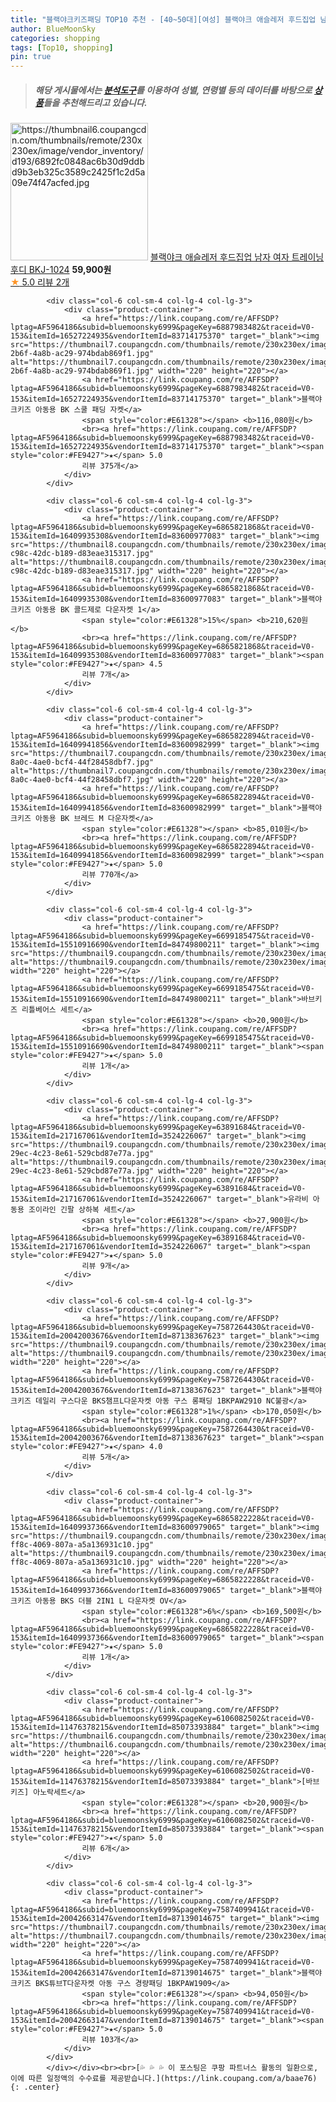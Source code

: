 ```yaml
---
title: "블랙야크키즈패딩 TOP10 추천 - [40~50대][여성] 블랙야크 애슬레저 후드집업 남자 여자 트레이닝 후디 BKJ-1024"
author: BlueMoonSky
categories: shopping
tags: [Top10, shopping]
pin: true
---
```


> ##### 해당 게시물에서는 [**분석도구**](https://itemscout.io/)를 이용하여 **성별**, **연령별** 등의 데이터를 바탕으로 [**상품**](https://link.coupang.com/a/baae76)들을 추천해드리고 있습니다.
<div class="container"><div class="row">
            <div class="col-6 col-sm-4 col-lg-4 col-lg-3">
                <div class="product-container">
                    <a href="https://link.coupang.com/re/AFFSDP?lptag=AF5964186&subid=bluemoonsky6999&pageKey=7127524930&traceid=V0-153&itemId=17860786665&vendorItemId=85024056764" target="_blank"><img src="https://thumbnail6.coupangcdn.com/thumbnails/remote/230x230ex/image/vendor_inventory/d193/6892fc0848ac6b30d9ddbd9b3eb325c3589c2425f1c2d5a09e74f47acfed.jpg" alt="https://thumbnail6.coupangcdn.com/thumbnails/remote/230x230ex/image/vendor_inventory/d193/6892fc0848ac6b30d9ddbd9b3eb325c3589c2425f1c2d5a09e74f47acfed.jpg" width="220" height="220"></a>
                    <a href="https://link.coupang.com/re/AFFSDP?lptag=AF5964186&subid=bluemoonsky6999&pageKey=7127524930&traceid=V0-153&itemId=17860786665&vendorItemId=85024056764" target="_blank">블랙야크 애슬레저 후드집업 남자 여자 트레이닝 후디 BKJ-1024</a>
                    <span style="color:#E61328"></span> <b>59,900원</b>
                    <br><a href="https://link.coupang.com/re/AFFSDP?lptag=AF5964186&subid=bluemoonsky6999&pageKey=7127524930&traceid=V0-153&itemId=17860786665&vendorItemId=85024056764" target="_blank"><span style="color:#FE9427">★</span> 5.0
                    리뷰 2개</a>
                </div>
            </div>
            
            <div class="col-6 col-sm-4 col-lg-4 col-lg-3">
                <div class="product-container">
                    <a href="https://link.coupang.com/re/AFFSDP?lptag=AF5964186&subid=bluemoonsky6999&pageKey=6887983482&traceid=V0-153&itemId=16527224935&vendorItemId=83714175370" target="_blank"><img src="https://thumbnail7.coupangcdn.com/thumbnails/remote/230x230ex/image/retail/images/2022/11/02/15/4/aee9cae2-2b6f-4a8b-ac29-974bdab869f1.jpg" alt="https://thumbnail7.coupangcdn.com/thumbnails/remote/230x230ex/image/retail/images/2022/11/02/15/4/aee9cae2-2b6f-4a8b-ac29-974bdab869f1.jpg" width="220" height="220"></a>
                    <a href="https://link.coupang.com/re/AFFSDP?lptag=AF5964186&subid=bluemoonsky6999&pageKey=6887983482&traceid=V0-153&itemId=16527224935&vendorItemId=83714175370" target="_blank">블랙야크키즈 아동용 BK 스쿨 패딩 자켓</a>
                    <span style="color:#E61328"></span> <b>116,080원</b>
                    <br><a href="https://link.coupang.com/re/AFFSDP?lptag=AF5964186&subid=bluemoonsky6999&pageKey=6887983482&traceid=V0-153&itemId=16527224935&vendorItemId=83714175370" target="_blank"><span style="color:#FE9427">★</span> 5.0
                    리뷰 375개</a>
                </div>
            </div>
            
            <div class="col-6 col-sm-4 col-lg-4 col-lg-3">
                <div class="product-container">
                    <a href="https://link.coupang.com/re/AFFSDP?lptag=AF5964186&subid=bluemoonsky6999&pageKey=6865821868&traceid=V0-153&itemId=16409935308&vendorItemId=83600977083" target="_blank"><img src="https://thumbnail8.coupangcdn.com/thumbnails/remote/230x230ex/image/retail/images/2022/10/24/16/7/d7b8465b-c98c-42dc-b189-d83eae315317.jpg" alt="https://thumbnail8.coupangcdn.com/thumbnails/remote/230x230ex/image/retail/images/2022/10/24/16/7/d7b8465b-c98c-42dc-b189-d83eae315317.jpg" width="220" height="220"></a>
                    <a href="https://link.coupang.com/re/AFFSDP?lptag=AF5964186&subid=bluemoonsky6999&pageKey=6865821868&traceid=V0-153&itemId=16409935308&vendorItemId=83600977083" target="_blank">블랙야크키즈 아동용 BK 콜드제로 다운자켓 1</a>
                    <span style="color:#E61328">15%</span> <b>210,620원</b>
                    <br><a href="https://link.coupang.com/re/AFFSDP?lptag=AF5964186&subid=bluemoonsky6999&pageKey=6865821868&traceid=V0-153&itemId=16409935308&vendorItemId=83600977083" target="_blank"><span style="color:#FE9427">★</span> 4.5
                    리뷰 7개</a>
                </div>
            </div>
            
            <div class="col-6 col-sm-4 col-lg-4 col-lg-3">
                <div class="product-container">
                    <a href="https://link.coupang.com/re/AFFSDP?lptag=AF5964186&subid=bluemoonsky6999&pageKey=6865822894&traceid=V0-153&itemId=16409941856&vendorItemId=83600982999" target="_blank"><img src="https://thumbnail7.coupangcdn.com/thumbnails/remote/230x230ex/image/retail/images/2022/10/24/16/6/5e7b680b-8a0c-4ae0-bcf4-44f28458dbf7.jpg" alt="https://thumbnail7.coupangcdn.com/thumbnails/remote/230x230ex/image/retail/images/2022/10/24/16/6/5e7b680b-8a0c-4ae0-bcf4-44f28458dbf7.jpg" width="220" height="220"></a>
                    <a href="https://link.coupang.com/re/AFFSDP?lptag=AF5964186&subid=bluemoonsky6999&pageKey=6865822894&traceid=V0-153&itemId=16409941856&vendorItemId=83600982999" target="_blank">블랙야크키즈 아동용 BK 브레드 M 다운자켓</a>
                    <span style="color:#E61328"></span> <b>85,010원</b>
                    <br><a href="https://link.coupang.com/re/AFFSDP?lptag=AF5964186&subid=bluemoonsky6999&pageKey=6865822894&traceid=V0-153&itemId=16409941856&vendorItemId=83600982999" target="_blank"><span style="color:#FE9427">★</span> 5.0
                    리뷰 770개</a>
                </div>
            </div>
            
            <div class="col-6 col-sm-4 col-lg-4 col-lg-3">
                <div class="product-container">
                    <a href="https://link.coupang.com/re/AFFSDP?lptag=AF5964186&subid=bluemoonsky6999&pageKey=6699185475&traceid=V0-153&itemId=15510916690&vendorItemId=84749800211" target="_blank"><img src="https://thumbnail9.coupangcdn.com/thumbnails/remote/230x230ex/image/vendor_inventory/e00e/919ddd1d7dac2287d7204a2b1d37afbdf8844e625f598e5bb0b695787b12.jpg" alt="https://thumbnail9.coupangcdn.com/thumbnails/remote/230x230ex/image/vendor_inventory/e00e/919ddd1d7dac2287d7204a2b1d37afbdf8844e625f598e5bb0b695787b12.jpg" width="220" height="220"></a>
                    <a href="https://link.coupang.com/re/AFFSDP?lptag=AF5964186&subid=bluemoonsky6999&pageKey=6699185475&traceid=V0-153&itemId=15510916690&vendorItemId=84749800211" target="_blank">바브키즈 리틀베어스 세트</a>
                    <span style="color:#E61328"></span> <b>20,900원</b>
                    <br><a href="https://link.coupang.com/re/AFFSDP?lptag=AF5964186&subid=bluemoonsky6999&pageKey=6699185475&traceid=V0-153&itemId=15510916690&vendorItemId=84749800211" target="_blank"><span style="color:#FE9427">★</span> 5.0
                    리뷰 1개</a>
                </div>
            </div>
            
            <div class="col-6 col-sm-4 col-lg-4 col-lg-3">
                <div class="product-container">
                    <a href="https://link.coupang.com/re/AFFSDP?lptag=AF5964186&subid=bluemoonsky6999&pageKey=63891684&traceid=V0-153&itemId=217167061&vendorItemId=3524226067" target="_blank"><img src="https://thumbnail9.coupangcdn.com/thumbnails/remote/230x230ex/image/product/image/vendoritem/2018/02/13/3524226060/23f91804-29ec-4c23-8e61-529cbd87e77a.jpg" alt="https://thumbnail9.coupangcdn.com/thumbnails/remote/230x230ex/image/product/image/vendoritem/2018/02/13/3524226060/23f91804-29ec-4c23-8e61-529cbd87e77a.jpg" width="220" height="220"></a>
                    <a href="https://link.coupang.com/re/AFFSDP?lptag=AF5964186&subid=bluemoonsky6999&pageKey=63891684&traceid=V0-153&itemId=217167061&vendorItemId=3524226067" target="_blank">유라비 아동용 조이라인 긴팔 상하복 세트</a>
                    <span style="color:#E61328"></span> <b>27,900원</b>
                    <br><a href="https://link.coupang.com/re/AFFSDP?lptag=AF5964186&subid=bluemoonsky6999&pageKey=63891684&traceid=V0-153&itemId=217167061&vendorItemId=3524226067" target="_blank"><span style="color:#FE9427">★</span> 5.0
                    리뷰 9개</a>
                </div>
            </div>
            
            <div class="col-6 col-sm-4 col-lg-4 col-lg-3">
                <div class="product-container">
                    <a href="https://link.coupang.com/re/AFFSDP?lptag=AF5964186&subid=bluemoonsky6999&pageKey=7587264430&traceid=V0-153&itemId=20042003676&vendorItemId=87138367623" target="_blank"><img src="https://thumbnail9.coupangcdn.com/thumbnails/remote/230x230ex/image/vendor_inventory/3e5a/50be599caedebf43c43930d7596e5d3e922ea384e02e2489a3c964966a05.jpg" alt="https://thumbnail9.coupangcdn.com/thumbnails/remote/230x230ex/image/vendor_inventory/3e5a/50be599caedebf43c43930d7596e5d3e922ea384e02e2489a3c964966a05.jpg" width="220" height="220"></a>
                    <a href="https://link.coupang.com/re/AFFSDP?lptag=AF5964186&subid=bluemoonsky6999&pageKey=7587264430&traceid=V0-153&itemId=20042003676&vendorItemId=87138367623" target="_blank">블랙야크키즈 데일리 구스다운 BKS챔프L다운자켓 아동 구스 롱패딩 1BKPAW2910 NC불광</a>
                    <span style="color:#E61328">1%</span> <b>170,050원</b>
                    <br><a href="https://link.coupang.com/re/AFFSDP?lptag=AF5964186&subid=bluemoonsky6999&pageKey=7587264430&traceid=V0-153&itemId=20042003676&vendorItemId=87138367623" target="_blank"><span style="color:#FE9427">★</span> 4.0
                    리뷰 5개</a>
                </div>
            </div>
            
            <div class="col-6 col-sm-4 col-lg-4 col-lg-3">
                <div class="product-container">
                    <a href="https://link.coupang.com/re/AFFSDP?lptag=AF5964186&subid=bluemoonsky6999&pageKey=6865822228&traceid=V0-153&itemId=16409937366&vendorItemId=83600979065" target="_blank"><img src="https://thumbnail9.coupangcdn.com/thumbnails/remote/230x230ex/image/retail/images/2022/10/24/16/6/e4aef51f-ff8c-4069-807a-a5a136931c10.jpg" alt="https://thumbnail9.coupangcdn.com/thumbnails/remote/230x230ex/image/retail/images/2022/10/24/16/6/e4aef51f-ff8c-4069-807a-a5a136931c10.jpg" width="220" height="220"></a>
                    <a href="https://link.coupang.com/re/AFFSDP?lptag=AF5964186&subid=bluemoonsky6999&pageKey=6865822228&traceid=V0-153&itemId=16409937366&vendorItemId=83600979065" target="_blank">블랙야크키즈 아동용 BKS 더블 2IN1 L 다운자켓 OV</a>
                    <span style="color:#E61328">6%</span> <b>169,500원</b>
                    <br><a href="https://link.coupang.com/re/AFFSDP?lptag=AF5964186&subid=bluemoonsky6999&pageKey=6865822228&traceid=V0-153&itemId=16409937366&vendorItemId=83600979065" target="_blank"><span style="color:#FE9427">★</span> 5.0
                    리뷰 1개</a>
                </div>
            </div>
            
            <div class="col-6 col-sm-4 col-lg-4 col-lg-3">
                <div class="product-container">
                    <a href="https://link.coupang.com/re/AFFSDP?lptag=AF5964186&subid=bluemoonsky6999&pageKey=6106082502&traceid=V0-153&itemId=11476378215&vendorItemId=85073393884" target="_blank"><img src="https://thumbnail6.coupangcdn.com/thumbnails/remote/230x230ex/image/vendor_inventory/a161/307563b429580006d99fbce690da09d73be0905986e974cbe0515f946eed.jpg" alt="https://thumbnail6.coupangcdn.com/thumbnails/remote/230x230ex/image/vendor_inventory/a161/307563b429580006d99fbce690da09d73be0905986e974cbe0515f946eed.jpg" width="220" height="220"></a>
                    <a href="https://link.coupang.com/re/AFFSDP?lptag=AF5964186&subid=bluemoonsky6999&pageKey=6106082502&traceid=V0-153&itemId=11476378215&vendorItemId=85073393884" target="_blank">[바브키즈] 아노락세트</a>
                    <span style="color:#E61328"></span> <b>20,900원</b>
                    <br><a href="https://link.coupang.com/re/AFFSDP?lptag=AF5964186&subid=bluemoonsky6999&pageKey=6106082502&traceid=V0-153&itemId=11476378215&vendorItemId=85073393884" target="_blank"><span style="color:#FE9427">★</span> 5.0
                    리뷰 6개</a>
                </div>
            </div>
            
            <div class="col-6 col-sm-4 col-lg-4 col-lg-3">
                <div class="product-container">
                    <a href="https://link.coupang.com/re/AFFSDP?lptag=AF5964186&subid=bluemoonsky6999&pageKey=7587409941&traceid=V0-153&itemId=20042663147&vendorItemId=87139014675" target="_blank"><img src="https://thumbnail7.coupangcdn.com/thumbnails/remote/230x230ex/image/vendor_inventory/c40e/75204456af9e60ff72af52c75aa84a76091a4466d8cf355c426460fa296d.jpg" alt="https://thumbnail7.coupangcdn.com/thumbnails/remote/230x230ex/image/vendor_inventory/c40e/75204456af9e60ff72af52c75aa84a76091a4466d8cf355c426460fa296d.jpg" width="220" height="220"></a>
                    <a href="https://link.coupang.com/re/AFFSDP?lptag=AF5964186&subid=bluemoonsky6999&pageKey=7587409941&traceid=V0-153&itemId=20042663147&vendorItemId=87139014675" target="_blank">블랙야크키즈 BKS튜브T다운자켓 아동 구스 경량패딩 1BKPAW1909</a>
                    <span style="color:#E61328"></span> <b>94,050원</b>
                    <br><a href="https://link.coupang.com/re/AFFSDP?lptag=AF5964186&subid=bluemoonsky6999&pageKey=7587409941&traceid=V0-153&itemId=20042663147&vendorItemId=87139014675" target="_blank"><span style="color:#FE9427">★</span> 5.0
                    리뷰 103개</a>
                </div>
            </div>
            </div></div><br><br>[💦 💦 💦 이 포스팅은 쿠팡 파트너스 활동의 일환으로, 이에 따른 일정액의 수수료를 제공받습니다.](https://link.coupang.com/a/baae76){: .center}